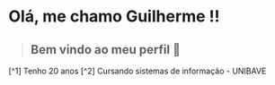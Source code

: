 # Olá, me chamo Guilherme !!
> ## Bem vindo ao meu perfil 👋
[^1] Tenho 20 anos
[^2] Cursando sistemas de informação - UNIBAVE
